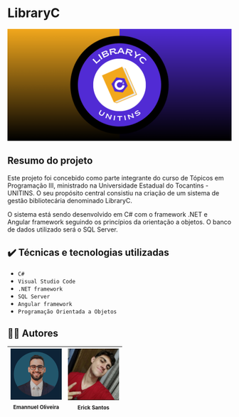 # LibraryC

![Template LibraryC](https://github.com/emannuelop/LibraryC/blob/main/imagens/LibraryC.png)

## Resumo do projeto
Este projeto foi concebido como parte integrante do curso de Tópicos em Programação III, ministrado na Universidade Estadual do Tocantins - UNITINS. O seu propósito central consistiu na criação de um sistema de gestão bibliotecária denominado LibraryC.

O sistema está sendo desenvolvido em C# com o framework .NET e Angular framework  seguindo os princípios da orientação a objetos. O banco de dados utilizado será o SQL Server.

## ✔️ Técnicas e tecnologias utilizadas

- ``C#``
- ``Visual Studio Code``
- ``.NET framework``
- ``SQL Server``
- ``Angular framework``
- ``Programação Orientada a Objetos``

## 👨‍💻 Autores

|<img src="imagens/emannuel.png" width=115><br><sub>Emannuel Oliveira</sub> | <img src="imagens/erick.jpg" width=115><br><sub>Erick Santos</sub> |
| :---: | :---: |
